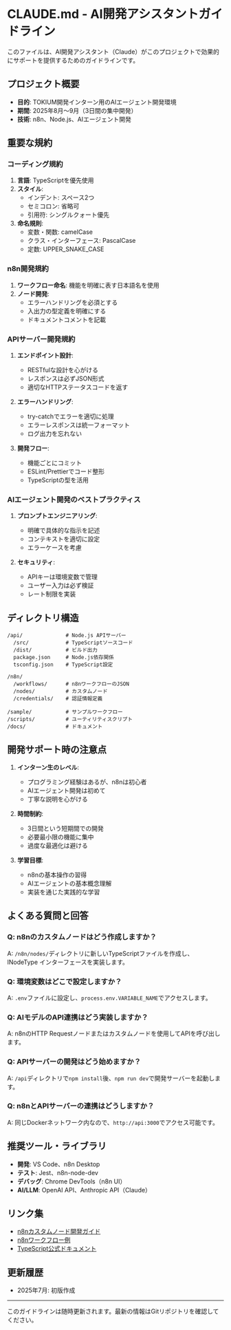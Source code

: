 # CLAUDE.md - AI開発アシスタントガイドライン

このファイルは、AI開発アシスタント（Claude）がこのプロジェクトで効果的にサポートを提供するためのガイドラインです。

## プロジェクト概要

- **目的**: TOKIUM開発インターン用のAIエージェント開発環境
- **期間**: 2025年8月〜9月（3日間の集中開発）
- **技術**: n8n、Node.js、AIエージェント開発

## 重要な規約

### コーディング規約

1. **言語**: TypeScriptを優先使用
2. **スタイル**: 
   - インデント: スペース2つ
   - セミコロン: 省略可
   - 引用符: シングルクォート優先
3. **命名規則**:
   - 変数・関数: camelCase
   - クラス・インターフェース: PascalCase
   - 定数: UPPER_SNAKE_CASE

### n8n開発規約

1. **ワークフロー命名**: 機能を明確に表す日本語名を使用
2. **ノード開発**:
   - エラーハンドリングを必須とする
   - 入出力の型定義を明確にする
   - ドキュメントコメントを記載

### APIサーバー開発規約

1. **エンドポイント設計**:
   - RESTfulな設計を心がける
   - レスポンスは必ずJSON形式
   - 適切なHTTPステータスコードを返す

2. **エラーハンドリング**:
   - try-catchでエラーを適切に処理
   - エラーレスポンスは統一フォーマット
   - ログ出力を忘れない

3. **開発フロー**:
   - 機能ごとにコミット
   - ESLint/Prettierでコード整形
   - TypeScriptの型を活用

### AIエージェント開発のベストプラクティス

1. **プロンプトエンジニアリング**:
   - 明確で具体的な指示を記述
   - コンテキストを適切に設定
   - エラーケースを考慮

2. **セキュリティ**:
   - APIキーは環境変数で管理
   - ユーザー入力は必ず検証
   - レート制限を実装

## ディレクトリ構造

```
/api/              # Node.js APIサーバー
  /src/            # TypeScriptソースコード
  /dist/           # ビルド出力
  package.json     # Node.js依存関係
  tsconfig.json    # TypeScript設定

/n8n/
  /workflows/      # n8nワークフローのJSON
  /nodes/          # カスタムノード
  /credentials/    # 認証情報定義

/sample/           # サンプルワークフロー
/scripts/          # ユーティリティスクリプト
/docs/             # ドキュメント
```

## 開発サポート時の注意点

1. **インターン生のレベル**:
   - プログラミング経験はあるが、n8nは初心者
   - AIエージェント開発は初めて
   - 丁寧な説明を心がける

2. **時間制約**:
   - 3日間という短期間での開発
   - 必要最小限の機能に集中
   - 過度な最適化は避ける

3. **学習目標**:
   - n8nの基本操作の習得
   - AIエージェントの基本概念理解
   - 実装を通じた実践的な学習

## よくある質問と回答

### Q: n8nのカスタムノードはどう作成しますか？
A: `/n8n/nodes/`ディレクトリに新しいTypeScriptファイルを作成し、INodeType インターフェースを実装します。

### Q: 環境変数はどこで設定しますか？
A: `.env`ファイルに設定し、`process.env.VARIABLE_NAME`でアクセスします。

### Q: AIモデルのAPI連携はどう実装しますか？
A: n8nのHTTP Requestノードまたはカスタムノードを使用してAPIを呼び出します。

### Q: APIサーバーの開発はどう始めますか？
A: `/api`ディレクトリで`npm install`後、`npm run dev`で開発サーバーを起動します。

### Q: n8nとAPIサーバーの連携はどうしますか？
A: 同じDockerネットワーク内なので、`http://api:3000`でアクセス可能です。

## 推奨ツール・ライブラリ

- **開発**: VS Code、n8n Desktop
- **テスト**: Jest、n8n-node-dev
- **デバッグ**: Chrome DevTools（n8n UI）
- **AI/LLM**: OpenAI API、Anthropic API（Claude）

## リンク集

- [n8nカスタムノード開発ガイド](https://docs.n8n.io/integrations/creating-nodes/)
- [n8nワークフロー例](https://n8n.io/workflows/)
- [TypeScript公式ドキュメント](https://www.typescriptlang.org/docs/)

## 更新履歴

- 2025年7月: 初版作成

---

このガイドラインは随時更新されます。最新の情報はGitリポジトリを確認してください。